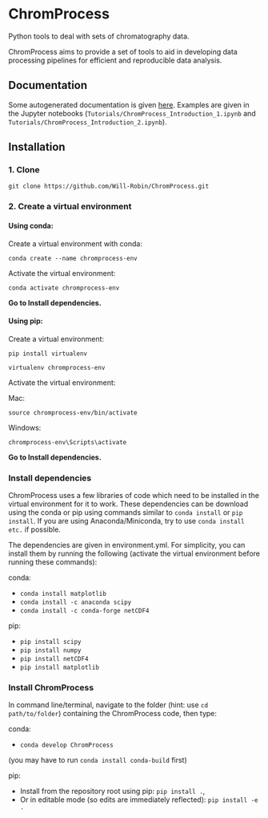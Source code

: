# ChromProcess

Python tools to deal with sets of chromatography data.

ChromProcess aims to provide a set of tools to aid in developing data processing pipelines for efficient and reproducible data analysis.

## Documentation

Some autogenerated documentation is given [here](https://will-robin.github.io/ChromProcess/index.html). Examples are given in the Jupyter notebooks (`Tutorials/ChromProcess_Introduction_1.ipynb` and `Tutorials/ChromProcess_Introduction_2.ipynb`).

## Installation

### 1. Clone

`git clone https://github.com/Will-Robin/ChromProcess.git`

### 2. Create a virtual environment

#### Using conda:

Create a virtual environment with conda:

`conda create --name chromprocess-env`

Activate the virtual environment:

`conda activate chromprocess-env`

**Go to Install dependencies.**

#### Using pip:

Create a virtual environment:

`pip install virtualenv`

`virtualenv chromprocess-env`

Activate the virtual environment:

Mac:

`source chromprocess-env/bin/activate`

Windows:

`chromprocess-env\Scripts\activate`

**Go to Install dependencies.**

### Install dependencies

ChromProcess uses a few libraries of code which need to be installed in the virtual environment for it to work. These dependencies can be download using the conda or pip using commands similar to `conda install` or `pip install`. If you are using Anaconda/Miniconda, try to use `conda install etc.` if possible.

The dependencies are given in environment.yml. For simplicity, you can install them by running the following (activate the virtual environment before running these commands):

conda:

- `conda install matplotlib`
- `conda install -c anaconda scipy `
- `conda install -c conda-forge netCDF4`

pip:

- `pip install scipy`
- `pip install numpy`
- `pip install netCDF4`
- `pip install matplotlib`

### Install ChromProcess

In command line/terminal, navigate to the folder (hint: use `cd path/to/folder`) containing the ChromProcess code, then type:

conda:
  - `conda develop ChromProcess`

(you may have to run `conda install conda-build` first)

pip:
  - Install from the repository root using pip: `pip install .`,
  - Or in editable mode (so edits are immediately reflected): `pip install -e .`
